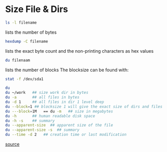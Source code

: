 # Size File & Dirs

```bash
ls -l filename
```

lists the number of bytes

```bash
hexdump -C filename
```

lists the exact byte count and the non-printing characters as hex values

```bash
du filenaam
```

lists the number of blocks
The blocksize can be found with:

```bash
stat -f /dev/sda1
```

```bash
du
du ~/work   ## size work dir in bytes
du -a       ## all files in bytes
du -d 1     ## all files in dir 1 level deep
du --block=1 ## blocksize 1 will give the exact size of dirs and files
du ---block=1M   == du -m   ## size in megabytes
du -h       ## human readable disk space
du -h -s    ## summary
du --apparent-size  ## apparent size of the file  
du --apparent-size -s  ## summary
du --time -d 2   ## creation time or last modification
```

[source](https://www.howtogeek.com/450366/how-to-get-the-size-of-a-file-or-directory-in-linux/)